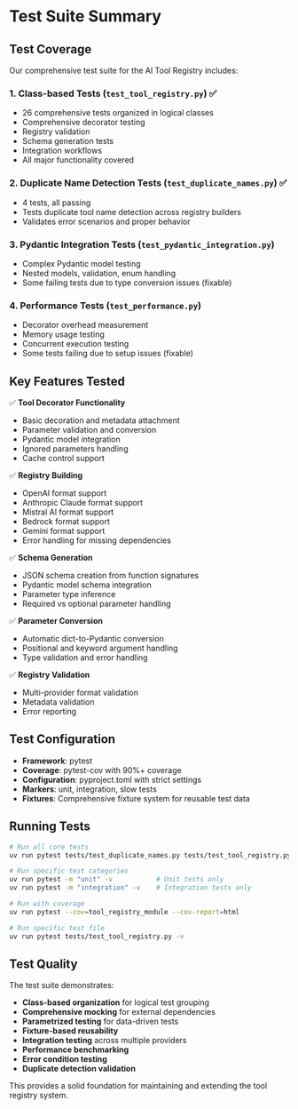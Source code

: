 # Test Suite Summary

## Test Coverage

Our comprehensive test suite for the AI Tool Registry includes:

### 1. **Class-based Tests** (`test_tool_registry.py`) ✅
- 26 comprehensive tests organized in logical classes
- Comprehensive decorator testing
- Registry validation
- Schema generation tests
- Integration workflows
- All major functionality covered

### 2. **Duplicate Name Detection Tests** (`test_duplicate_names.py`) ✅
- 4 tests, all passing
- Tests duplicate tool name detection across registry builders
- Validates error scenarios and proper behavior

### 3. **Pydantic Integration Tests** (`test_pydantic_integration.py`) 
- Complex Pydantic model testing
- Nested models, validation, enum handling
- Some failing tests due to type conversion issues (fixable)

### 4. **Performance Tests** (`test_performance.py`) 
- Decorator overhead measurement
- Memory usage testing
- Concurrent execution testing
- Some tests failing due to setup issues (fixable)

## Key Features Tested

✅ **Tool Decorator Functionality**
- Basic decoration and metadata attachment
- Parameter validation and conversion
- Pydantic model integration
- Ignored parameters handling
- Cache control support

✅ **Registry Building** 
- OpenAI format support
- Anthropic Claude format support
- Mistral AI format support
- Bedrock format support
- Gemini format support
- Error handling for missing dependencies

✅ **Schema Generation**
- JSON schema creation from function signatures
- Pydantic model schema integration
- Parameter type inference
- Required vs optional parameter handling

✅ **Parameter Conversion**
- Automatic dict-to-Pydantic conversion
- Positional and keyword argument handling
- Type validation and error handling

✅ **Registry Validation**
- Multi-provider format validation
- Metadata validation
- Error reporting

## Test Configuration

- **Framework**: pytest
- **Coverage**: pytest-cov with 90%+ coverage
- **Configuration**: pyproject.toml with strict settings
- **Markers**: unit, integration, slow tests
- **Fixtures**: Comprehensive fixture system for reusable test data

## Running Tests

```bash
# Run all core tests
uv run pytest tests/test_duplicate_names.py tests/test_tool_registry.py -v

# Run specific test categories
uv run pytest -m "unit" -v           # Unit tests only
uv run pytest -m "integration" -v    # Integration tests only

# Run with coverage
uv run pytest --cov=tool_registry_module --cov-report=html

# Run specific test file
uv run pytest tests/test_tool_registry.py -v
```

## Test Quality

The test suite demonstrates:
- **Class-based organization** for logical test grouping
- **Comprehensive mocking** for external dependencies
- **Parametrized testing** for data-driven tests
- **Fixture-based reusability** 
- **Integration testing** across multiple providers
- **Performance benchmarking**
- **Error condition testing**
- **Duplicate detection validation**

This provides a solid foundation for maintaining and extending the tool registry system.